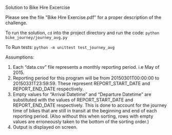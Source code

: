 Solution to Bike Hire Excercise

Please see the file "Bike Hire Exercise.pdf" for a proper description of
the challenge.

To run the solution, `cd` into the project directory and run the code:
`python bike_journey/journey_avg.py`

To Run tests:
`python -m unittest test_journey_avg`


Assumptions:
1. Each “data.csv” file represents a monthly reporting period. i.e May of 2015.
2. Reporting period for this program will be from 20150301T00:00:00 to 20150331T23:59:59. These represent REPORT_START_DATE and REPORT_END_DATE respectively.
3. Empty values for “Arrival Datetime” and “Departure Datetime” are substituted with the values of REPORT_START_DATE and REPORT_END_DATE respectively. This is done to account for the journey time of bikes that are still in transit at the beginning and end of each reporting period. (Also without this when sorting, rows with empty values are erroneously taken to the bottom of the sorting order.)
4. Output is displayed on screen.
